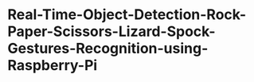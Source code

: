 # Real-Time-Object-Detection-Rock-Paper-Scissors-Lizard-Spock-Gestures-Recognition-using-Raspberry-Pi